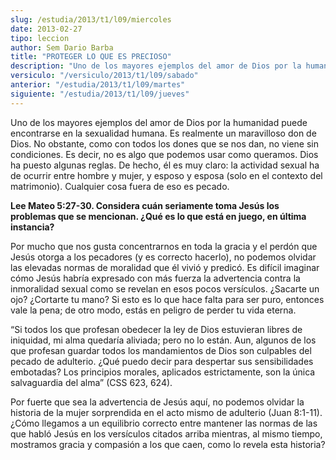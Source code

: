 ```yaml
---
slug: /estudia/2013/t1/l09/miercoles
date: 2013-02-27
tipo: leccion
author: Sem Dario Barba
title: "PROTEGER LO QUE ES PRECIOSO"
description: "Uno de los mayores ejemplos del amor de Dios por la humanidad puede encontrarse en la sexualidad humana. Es realmente un maravilloso don de Dios. No obstante, como con todos los dones que se nos dan, no viene sin condiciones. Es decir, no es algo que podemos usar como queramos. Dios ha puesto algunas reglas."
versiculo: "/versiculo/2013/t1/l09/sabado"
anterior: "/estudia/2013/t1/l09/martes"
siguiente: "/estudia/2013/t1/l09/jueves"
---
```


Uno de los mayores ejemplos del amor de Dios por la humanidad puede encontrarse en la sexualidad humana. Es realmente un maravilloso don de Dios. No obstante, como con todos los dones que se nos dan, no viene sin condiciones. Es decir, no es algo que podemos usar como queramos. Dios ha puesto algunas reglas. De hecho, él es muy claro: la actividad sexual ha de ocurrir entre hombre y mujer, y esposo y esposa (solo en el contexto del matrimonio). Cualquier cosa fuera de eso es pecado.

**Lee Mateo 5:27-30. Considera cuán seriamente toma Jesús los problemas que se mencionan. ¿Qué es lo que está en juego, en última instancia?**

Por mucho que nos gusta concentrarnos en toda la gracia y el perdón que Jesús otorga a los pecadores (y es correcto hacerlo), no podemos olvidar las elevadas normas de moralidad que él vivió y predicó. Es difícil imaginar cómo Jesús habría expresado con más fuerza la advertencia contra la inmoralidad sexual como se revelan en esos pocos versículos. ¿Sacarte un ojo? ¿Cortarte tu mano? Si esto es lo que hace falta para ser puro, entonces vale la pena; de otro modo, estás en peligro de perder tu vida eterna.

“Si todos los que profesan obedecer la ley de Dios estuvieran libres de iniquidad, mi alma quedaría aliviada; pero no lo están. Aun, algunos de los que profesan guardar todos los mandamientos de Dios son culpables del pecado de adulterio. ¿Qué puedo decir para despertar sus sensibilidades embotadas? Los principios morales, aplicados estrictamente, son la única salvaguardia del alma” (CSS 623, 624).

Por fuerte que sea la advertencia de Jesús aquí, no podemos olvidar la historia de la mujer sorprendida en el acto mismo de adulterio (Juan 8:1-11). ¿Cómo llegamos a un equilibrio correcto entre mantener las normas de las que habló Jesús en los versículos citados arriba mientras, al mismo tiempo, mostramos gracia y compasión a los que caen, como lo revela esta historia?
